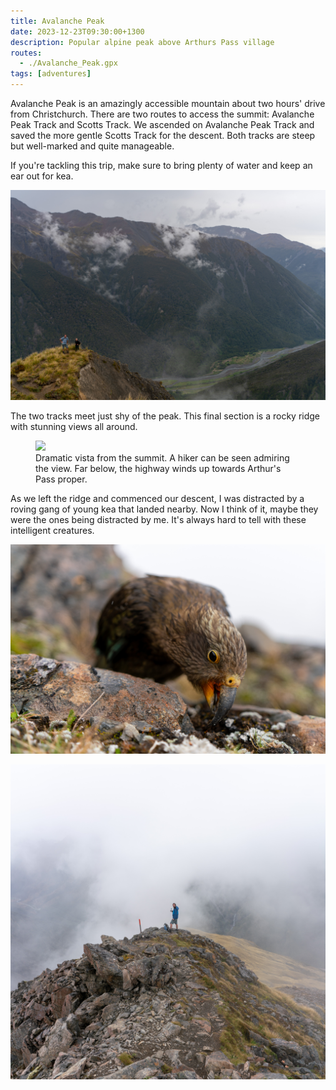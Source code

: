 ```yaml
---
title: Avalanche Peak
date: 2023-12-23T09:30:00+1300
description: Popular alpine peak above Arthurs Pass village
routes:
  - ./Avalanche_Peak.gpx
tags: [adventures]
---
```


Avalanche Peak is an amazingly accessible mountain about two hours' drive from Christchurch. There are two routes to access the summit: Avalanche Peak Track and Scotts Track. We ascended on Avalanche Peak Track and saved the more gentle Scotts Track for the descent. Both tracks are steep but well-marked and quite manageable.

If you're tackling this trip, make sure to bring plenty of water and keep an ear out for kea.

![Catching a breath on the climb to the summit. Bealey River is visible at the base of the valley.](./DSC02018.jpg?w=1200)

The two tracks meet just shy of the peak. This final section is a rocky ridge with stunning views all around.

<figure>
  <img src="./DSC02037-Pano.jpg?w=2600" class="prose-custom-w-full"/>
  <figcaption>Dramatic vista from the summit. A hiker can be seen admiring the view. Far below, the highway winds up towards Arthur's Pass proper.</figcaption>
</figure>

As we left the ridge and commenced our descent, I was distracted by a roving gang of young kea that landed nearby. Now I think of it, maybe they were the ones being distracted by me. It's always hard to tell with these intelligent creatures.

![Curious juvenile kea that got dangerously close to my camera](./DSC02060.jpg?w=1200)

![Water break on the cloudy descent. Devils Punchbowl Falls are just visible on the other side of the valley.](./DSC02070.jpg?w=1200)
